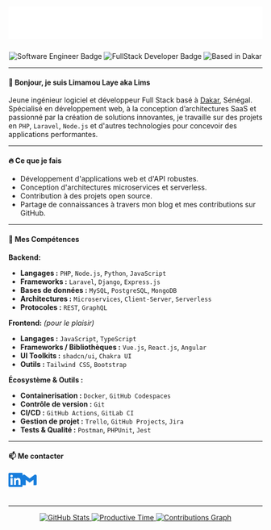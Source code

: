 <h1 align="center">
  <img src="https://raw.githubusercontent.com/seydavina/seydavina/main/assets/name.svg" alt="Limamou Laye" />
</h1>

<p align="center">
  <img src="https://img.shields.io/badge/Software_Engineer-Junior-blue?style=for-the-badge" alt="Software Engineer Badge"/>
  <img src="https://img.shields.io/badge/FullStack-Developer-green?style=for-the-badge" alt="FullStack Developer Badge"/>
  <img src="https://img.shields.io/badge/Based_in-Dakar-orange?style=for-the-badge" alt="Based in Dakar"/>
</p>

---

#### 👋 Bonjour, je suis Limamou Laye aka Lims

Jeune ingénieur logiciel et développeur Full Stack basé à [Dakar](https://fr.wikipedia.org/wiki/Dakar), Sénégal. Spécialisé en développement web, à la conception d’architectures SaaS et passionné par la création de solutions innovantes, je travaille sur des projets en `PHP`, `Laravel`, `Node.js` et d'autres technologies pour concevoir des applications performantes.

---

#### 🔥 Ce que je fais

- Développement d'applications web et d'API robustes.
- Conception d'architectures microservices et serverless.
- Contribution à des projets open source.
- Partage de connaissances à travers mon blog et mes contributions sur GitHub.

---

#### 🚀 Mes Compétences

**Backend:**  
- **Langages :** `PHP`, `Node.js`, `Python`, `JavaScript`  
- **Frameworks :** `Laravel`, `Django`, `Express.js`  
- **Bases de données :** `MySQL`, `PostgreSQL`, `MongoDB`  
- **Architectures :** `Microservices`, `Client-Server`, `Serverless`  
- **Protocoles :** `REST`, `GraphQL`

**Frontend:** *(pour le plaisir)*  
- **Langages :** `JavaScript`, `TypeScript`  
- **Frameworks / Bibliothèques :** `Vue.js`, `React.js`, `Angular`  
- **UI Toolkits :** `shadcn/ui`, `Chakra UI`  
- **Outils :** `Tailwind CSS`, `Bootstrap`

**Écosystème & Outils :**  
- **Containerisation :** `Docker`, `GitHub Codespaces`  
- **Contrôle de version :** `Git`  
- **CI/CD :** `GitHub Actions`, `GitLab CI`  
- **Gestion de projet :** `Trello`, `GitHub Projects`, `Jira`  
- **Tests & Qualité :** `Postman`, `PHPUnit`, `Jest`

---

#### 📫 Me contacter

<a href="https://www.linkedin.com/in/limamou-laye">
  <img align="left" alt="LinkedIn" width="28px" src="./assets/linkedin.svg" />
</a>
<a href="mailto:limamoudotcom@gmail.com">
  <img align="left" alt="Email" width="28px" src="./assets/gmail.svg" />
</a>

<br/><br/><br/>

---

<p align="center"> 
  <a href="http://www.github.com/seydavina">
    <img src="http://github-profile-summary-cards.vercel.app/api/cards/stats?username=seydavina&theme=algolia" alt="GitHub Stats" />
  </a>  
  <a href="http://www.github.com/seydavina">
    <img src="http://github-profile-summary-cards.vercel.app/api/cards/productive-time?username=seydavina&theme=algolia&utcOffset=8" alt="Productive Time" />
  </a>
  <a href="http://www.github.com/seydavina">
    <img src="https://github-readme-activity-graph.vercel.app/graph?username=seydavina&theme=react-dark&hide_border=true&hide_title=false&area=true&custom_title=Contributions" alt="Contributions Graph" />
  </a> 
</p>
